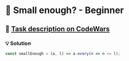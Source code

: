 # 📝 Small enough? - Beginner

## 🔗 [Task description on CodeWars](https://www.codewars.com/kata/57cc981a58da9e302a000214)

### 💡 Solution

```javascript
const smallEnough = (a, l) => a.every(n => n <= l);
```
